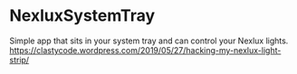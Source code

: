 # NexluxSystemTray 
Simple app that sits in your system tray and can control your Nexlux lights.
https://clastycode.wordpress.com/2019/05/27/hacking-my-nexlux-light-strip/
